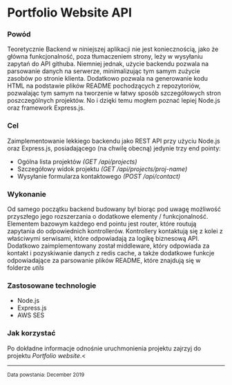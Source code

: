 <html>
<body>
<h1 class="title">Portfolio Website API</h1>
<h3 class="why">Powód</h3>
<p class="why">Teoretycznie Backend w niniejszej aplikacji nie jest koniecznością, jako że główna funkcjonalność, poza tłumaczeniem strony, leży w wysyłaniu zapytań do API githuba. Niemniej jednak, użycie backendu pozwala na parsowanie danych na serwerze, minimalizując tym samym zużycie zasobów po stronie klienta. Dodatkowo pozwala na generowanie kodu HTML na podstawie plików README pochodzących z repozytoriów, pozwalając tym samym na tworzenie w łatwy sposób szczegółowych stron poszczególnych projektów. No i dzięki temu mogłem poznać lepiej Node.js oraz framework Express.js.</p>
<h3 class="what">Cel</h3>
<div class="what">Zaimplementowanie lekkiego backendu jako REST API przy użyciu Node.js oraz Express.js, posiadającego (na chwilę obecną) jedynie trzy end pointy:
  <ul>
    <li>Ogólna lista projektów <i>(GET /api/projects)</i></li>
    <li>Szczegółowy widok projektu <i>(GET /api/projects/proj-name)</i></li>
    <li>Wysyłanie formularza kontaktowego <i>(POST  /api/contact)</i></li>
  </ul>
</div>
<h3 class="how">Wykonanie</h3>
<p class="how">Od samego początku backend budowany był biorąc pod uwagę możliwość przyszłego jego rozszerzania o dodatkowe elementy / funkcjonalność. Elementem bazowym każdego end pointu jest router, które routują zapytania do odpowiednich kontrollerów. Kontrollery kontaktują się z kolei z właściwymi serwisami, które odpowiadają za logikę biznesową API. Dodatkowo zaimplementowany został middleware, który odpowiada za kontakt i pozyskiwanie danych z redis cache, a także dodatkowe funkcje odpowiadające za parsowanie plików README, które znajdują się w folderze <i>utils</i></p>
<h3 class="technologies">Zastosowane technologie</h3>
<ul class="technologies">
  <li class="technologies" hover="Node.js">Node.js</li>
  <li class="technologies" hover="Express.js">Express.js</li>
  <li class="technologies" hover="Simple Email Service">AWS SES</li>
</ul>
<h3 class="usage">Jak korzystać</h3>
  <p class="usage">Po dokładne informacje odnośnie uruchmonienia projektu zajrzyj do projektu <i>Portfolio website</i>.<</p>
<hr>
<small class="created">Data powstania: December 2019</small>
</body>
</html>
